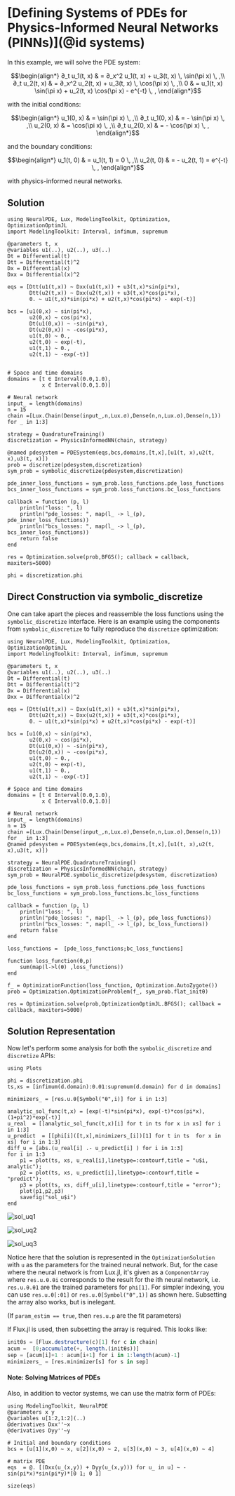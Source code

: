 # [Defining Systems of PDEs for Physics-Informed Neural Networks (PINNs)](@id systems)

In this example, we will solve the PDE system:

```math
\begin{align*}
∂_t u_1(t, x) & = ∂_x^2 u_1(t, x) + u_3(t, x) \, \sin(\pi x) \, ,\\
∂_t u_2(t, x) & = ∂_x^2 u_2(t, x) + u_3(t, x) \, \cos(\pi x) \, ,\\
0 & = u_1(t, x) \sin(\pi x) + u_2(t, x) \cos(\pi x) - e^{-t} \, ,
\end{align*}
```

with the initial conditions:

```math
\begin{align*}
u_1(0, x) & = \sin(\pi x) \, ,\\
∂_t u_1(0, x) & = - \sin(\pi x) \, ,\\
u_2(0, x) & = \cos(\pi x) \, ,\\
∂_t u_2(0, x) & = - \cos(\pi x) \, ,
\end{align*}
```

and the boundary conditions:

```math
\begin{align*}
u_1(t, 0) & = u_1(t, 1) = 0 \, ,\\
u_2(t, 0) & = - u_2(t, 1) = e^{-t} \, ,
\end{align*}
```

with physics-informed neural networks.

## Solution

```@example system
using NeuralPDE, Lux, ModelingToolkit, Optimization, OptimizationOptimJL
import ModelingToolkit: Interval, infimum, supremum

@parameters t, x
@variables u1(..), u2(..), u3(..)
Dt = Differential(t)
Dtt = Differential(t)^2
Dx = Differential(x)
Dxx = Differential(x)^2

eqs = [Dtt(u1(t,x)) ~ Dxx(u1(t,x)) + u3(t,x)*sin(pi*x),
       Dtt(u2(t,x)) ~ Dxx(u2(t,x)) + u3(t,x)*cos(pi*x),
       0. ~ u1(t,x)*sin(pi*x) + u2(t,x)*cos(pi*x) - exp(-t)]

bcs = [u1(0,x) ~ sin(pi*x),
       u2(0,x) ~ cos(pi*x),
       Dt(u1(0,x)) ~ -sin(pi*x),
       Dt(u2(0,x)) ~ -cos(pi*x),
       u1(t,0) ~ 0.,
       u2(t,0) ~ exp(-t),
       u1(t,1) ~ 0.,
       u2(t,1) ~ -exp(-t)]


# Space and time domains
domains = [t ∈ Interval(0.0,1.0),
           x ∈ Interval(0.0,1.0)]

# Neural network
input_ = length(domains)
n = 15
chain =[Lux.Chain(Dense(input_,n,Lux.σ),Dense(n,n,Lux.σ),Dense(n,1)) for _ in 1:3]

strategy = QuadratureTraining()
discretization = PhysicsInformedNN(chain, strategy)

@named pdesystem = PDESystem(eqs,bcs,domains,[t,x],[u1(t, x),u2(t, x),u3(t, x)])
prob = discretize(pdesystem,discretization)
sym_prob = symbolic_discretize(pdesystem,discretization)

pde_inner_loss_functions = sym_prob.loss_functions.pde_loss_functions
bcs_inner_loss_functions = sym_prob.loss_functions.bc_loss_functions

callback = function (p, l)
    println("loss: ", l)
    println("pde_losses: ", map(l_ -> l_(p), pde_inner_loss_functions))
    println("bcs_losses: ", map(l_ -> l_(p), bcs_inner_loss_functions))
    return false
end

res = Optimization.solve(prob,BFGS(); callback = callback, maxiters=5000)

phi = discretization.phi
```

## Direct Construction via symbolic_discretize

One can take apart the pieces and reassemble the loss functions using the `symbolic_discretize`
interface. Here is an example using the components from `symbolic_discretize` to fully
reproduce the `discretize` optimization:

```@example system
using NeuralPDE, Lux, ModelingToolkit, Optimization, OptimizationOptimJL
import ModelingToolkit: Interval, infimum, supremum

@parameters t, x
@variables u1(..), u2(..), u3(..)
Dt = Differential(t)
Dtt = Differential(t)^2
Dx = Differential(x)
Dxx = Differential(x)^2

eqs = [Dtt(u1(t,x)) ~ Dxx(u1(t,x)) + u3(t,x)*sin(pi*x),
       Dtt(u2(t,x)) ~ Dxx(u2(t,x)) + u3(t,x)*cos(pi*x),
       0. ~ u1(t,x)*sin(pi*x) + u2(t,x)*cos(pi*x) - exp(-t)]

bcs = [u1(0,x) ~ sin(pi*x),
       u2(0,x) ~ cos(pi*x),
       Dt(u1(0,x)) ~ -sin(pi*x),
       Dt(u2(0,x)) ~ -cos(pi*x),
       u1(t,0) ~ 0.,
       u2(t,0) ~ exp(-t),
       u1(t,1) ~ 0.,
       u2(t,1) ~ -exp(-t)]

# Space and time domains
domains = [t ∈ Interval(0.0,1.0),
           x ∈ Interval(0.0,1.0)]

# Neural network
input_ = length(domains)
n = 15
chain =[Lux.Chain(Dense(input_,n,Lux.σ),Dense(n,n,Lux.σ),Dense(n,1)) for _ in 1:3]
@named pdesystem = PDESystem(eqs,bcs,domains,[t,x],[u1(t, x),u2(t, x),u3(t, x)])

strategy = NeuralPDE.QuadratureTraining()
discretization = PhysicsInformedNN(chain, strategy)
sym_prob = NeuralPDE.symbolic_discretize(pdesystem, discretization)

pde_loss_functions = sym_prob.loss_functions.pde_loss_functions
bc_loss_functions = sym_prob.loss_functions.bc_loss_functions

callback = function (p, l)
    println("loss: ", l)
    println("pde_losses: ", map(l_ -> l_(p), pde_loss_functions))
    println("bcs_losses: ", map(l_ -> l_(p), bc_loss_functions))
    return false
end

loss_functions =  [pde_loss_functions;bc_loss_functions]

function loss_function(θ,p)
    sum(map(l->l(θ) ,loss_functions))
end

f_ = OptimizationFunction(loss_function, Optimization.AutoZygote())
prob = Optimization.OptimizationProblem(f_, sym_prob.flat_initθ)

res = Optimization.solve(prob,OptimizationOptimJL.BFGS(); callback = callback, maxiters=5000)
```

## Solution Representation

Now let's perform some analysis for both the `symbolic_discretize` and `discretize` APIs:

```@example system
using Plots

phi = discretization.phi
ts,xs = [infimum(d.domain):0.01:supremum(d.domain) for d in domains]

minimizers_ = [res.u.θ[Symbol("θ",i)] for i in 1:3]

analytic_sol_func(t,x) = [exp(-t)*sin(pi*x), exp(-t)*cos(pi*x), (1+pi^2)*exp(-t)]
u_real  = [[analytic_sol_func(t,x)[i] for t in ts for x in xs] for i in 1:3]
u_predict  = [[phi[i]([t,x],minimizers_[i])[1] for t in ts  for x in xs] for i in 1:3]
diff_u = [abs.(u_real[i] .- u_predict[i] ) for i in 1:3]
for i in 1:3
    p1 = plot(ts, xs, u_real[i],linetype=:contourf,title = "u$i, analytic");
    p2 = plot(ts, xs, u_predict[i],linetype=:contourf,title = "predict");
    p3 = plot(ts, xs, diff_u[i],linetype=:contourf,title = "error");
    plot(p1,p2,p3)
    savefig("sol_u$i")
end
```

![sol_uq1](https://user-images.githubusercontent.com/12683885/122979254-03634e80-d3a0-11eb-985b-d3bae2dddfde.png)

![sol_uq2](https://user-images.githubusercontent.com/12683885/122979278-09592f80-d3a0-11eb-8fee-de3652f138d8.png)

![sol_uq3](https://user-images.githubusercontent.com/12683885/122979288-0e1de380-d3a0-11eb-9005-bfb501959b83.png)

Notice here that the solution is represented in the `OptimizationSolution` with `u` as
the parameters for the trained neural network. But, for the case where the neural network
is from Lux.jl, it's given as a `ComponentArray` where `res.u.θ.θi` corresponds to the result
for the ith neural network, i.e. `res.u.θ.θ1` are the trained parameters for `phi[1]`. For
simpler indexing, you can use `res.u.θ[:θ1]` or `res.u.θ[Symbol("θ",1)]` as shown here.
Subsetting the array also works, but is inelegant.

(If `param_estim == true`, then `res.u.p` are the fit parameters)

If Flux.jl is used, then subsetting the array is required. This looks like:

```julia
initθs = [Flux.destructure(c)[1] for c in chain]
acum =  [0;accumulate(+, length.(initθs))]
sep = [acum[i]+1 : acum[i+1] for i in 1:length(acum)-1]
minimizers_ = [res.minimizer[s] for s in sep]
```

#### Note: Solving Matrices of PDEs

Also, in addition to vector systems, we can use the matrix form of PDEs:

```@example
using ModelingToolkit, NeuralPDE
@parameters x y
@variables u[1:2,1:2](..)
@derivatives Dxx''~x
@derivatives Dyy''~y

# Initial and boundary conditions
bcs = [u[1](x,0) ~ x, u[2](x,0) ~ 2, u[3](x,0) ~ 3, u[4](x,0) ~ 4]

# matrix PDE
eqs  = @. [(Dxx(u_(x,y)) + Dyy(u_(x,y))) for u_ in u] ~ -sin(pi*x)*sin(pi*y)*[0 1; 0 1]

size(eqs)
```
